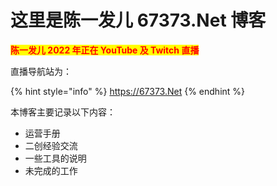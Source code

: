 # 这里是陈一发儿 67373.Net 博客

<mark style="color:red;">**陈一发儿 2022 年正在 YouTube 及 Twitch 直播**</mark>

直播导航站为：

{% hint style="info" %}
https://67373.Net
{% endhint %}



本博客主要记录以下内容：

* 运营手册
* 二创经验交流
* 一些工具的说明
* 未完成的工作
